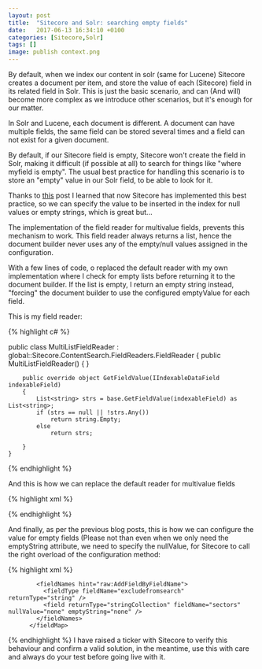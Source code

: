 ```yaml
---
layout: post
title:  "Sitecore and Solr: searching empty fields"
date:   2017-06-13 16:34:10 +0100
categories: [Sitecore,Solr]
tags: []
image: publish context.png
---
```

By default, when we index our content in solr (same for Lucene) Sitecore creates a document per item, and store the value of each (Sitecore) field in its related field in Solr.<!--more--> This is just the basic scenario, and can (And will) become more complex as we introduce other scenarios, but it's enough for our matter.

In Solr and Lucene, each document is different. A document can have multiple fields, the same field can be stored several times and a field can not exist for a given document.

By default, if our Sitecore field is empty, Sitecore won't create the field in Solr, making it difficult (if possible at all) to search for things like "where myfield is empty". The usual best practice for handling this scenario is to store an "empty" value in our Solr field, to be able to look for it.

Thanks to [this](https://sitecore.stackexchange.com/a/73/151) post I learned that now Sitecore has implemented this best practice, so we can specify the value to be inserted in the index for null values or empty strings, which is great but...

The implementation of the field reader for multivalue fields, prevents this mechanism to work. This field reader always returns a list, hence the document builder never uses any of the empty/null values assigned in the configuration.

With a few lines of code, o replaced the default reader with my own implementation where I check for empty lists before returning it to the document builder. If the list is empty, I return an empty string instead, "forcing" the document builder to use the configured emptyValue for each field.

This is my field reader:

{% highlight c# %}

public class MultiListFieldReader : global::Sitecore.ContentSearch.FieldReaders.FieldReader
    {
        public MultiListFieldReader()
        {
        }

        public override object GetFieldValue(IIndexableDataField indexableField)
        {            
            List<string> strs = base.GetFieldValue(indexableField) as List<string>;            
            if (strs == null || !strs.Any())
                return string.Empty;
            else
                return strs;
            
        }
    }
 
{% endhighlight %}

And this is how we can replace the default reader for multivalue fields

{% highlight xml %}

<fieldReaders type="Sitecore.ContentSearch.FieldReaders.FieldReaderMap, Sitecore.ContentSearch">
            <mapFieldByTypeName hint="raw:AddFieldReaderByFieldTypeName">
              <fieldReader fieldTypeName="checklist|multilist|treelist|treelistex|tree list" fieldNameFormat="{0}" fieldReaderType="ClearPeople.Search.Crawler.FieldReader.MultiListFieldReader, ClearPeople.Search.Crawler" patch:instead="fieldReader[@fieldTypeName='checklist|multilist|treelist|treelistex|tree list']"/>            
            </mapFieldByTypeName>
          </fieldReaders>
{% endhighlight %}

And finally, as per the previous blog posts, this is how we can configure the value for empty fields (Please not than even when we only need the emptyString attribute, we need to specify the nullValue, for Sitecore to call the right overload of the configuration method:

{% highlight xml %}
<fieldMap>
 
            <fieldNames hint="raw:AddFieldByFieldName">
              <fieldType fieldName="excludefromsearch"     returnType="string" />
              <field returnType="stringCollection" fieldName="sectors" nullValue="none" emptyString="none" />
            </fieldNames>
          </fieldMap>
{% endhighlight %}
I have raised a ticker with Sitecore to verify this behaviour and confirm a valid solution, in the meantime, use this with care and always do your test before going live with it.